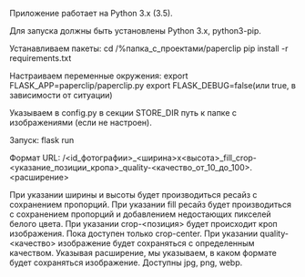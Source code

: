 Приложение работает на Python 3.x (3.5).

Для запуска должны быть установлены Python 3.x, python3-pip.

Устанавливаем пакеты:
cd /%папка_с_проектами/paperclip
pip install -r requirements.txt

Настраиваем переменные окружения:
export FLASK_APP=paperclip/paperclip.py
export FLASK_DEBUG=false(или true, в зависимости от ситуации)

Указываем в config.py в секции STORE_DIR путь к папке с изображениями (если не настроен).

Запуск:
flask run

Формат URL:
/<id_фотографии>_<ширина>x<высота>_fill_crop-<указание_позиции_кропа>_quality-<качество_от_10_до_100>.<расширение>

При указании ширины и высоты будет производиться ресайз с сохранением пропорций.
При указании fill ресайз будет производиться с сохранением пропорций и добавлением недостающих пикселей белого цвета.
При указании crop-<позиция> будет происходит кроп изображения. Пока доступен только crop-center.
При указании quality-<качество> изображение будет сохраняться с определенным качеством.
Указывая расширение, мы указываем, в каком формате будет сохраняться изображение. Доступны jpg, png, webp.